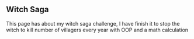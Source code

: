 ## Witch Saga

This page has about my witch saga challenge, I have finish it to stop the witch to kill number of villagers every year with OOP and a math calculation
